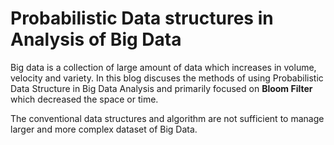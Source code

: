 
# Probabilistic Data structures in Analysis of Big Data
Big data is a collection of large amount of data which increases in volume, velocity and variety. In this blog discuses the methods of using Probabilistic Data Structure in Big Data Analysis and primarily focused on **Bloom Filter** which decreased the space or time.

The conventional data structures and algorithm are not sufficient to manage larger and more complex dataset of Big Data.
<!--stackedit_data:
eyJoaXN0b3J5IjpbNDU4ODkwMDEzLC0xNjU2ODc3MDEwLDExOD
M0NTIzNDgsLTE4OTU5ODk1NTEsMjExNzgxMjg4MSwxNTA1Mjcw
Mjk2LC0xOTY4NjcxNzMsLTYzNzMzNjAwNiwtODIyODE4MjQwLC
0yMDczMzU0Njc4LDEyNTc5MTM3NjgsLTczNDI2MzE5MywxNzE3
MjE5Nzc0LC05Mzk3MzYxNTgsLTEwMDk2NDUwMTMsLTc5MjA5OD
kwMiwtMTYxNjYyODgxNiwtMTAyODA2MjkyNSwxODAzMzU0NTI2
LC00MjY3NTk2ODNdfQ==
-->